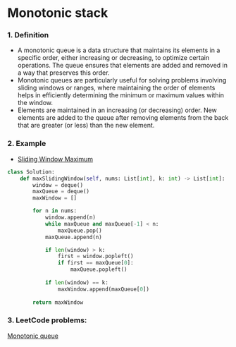 # Monotonic stack
### 1. Definition
- A monotonic queue is a data structure that maintains its elements in a specific order, either increasing or decreasing, to optimize certain operations. The queue ensures that elements are added and removed in a way that preserves this order.
- Monotonic queues are particularly useful for solving problems involving sliding windows or ranges, where maintaining the order of elements helps in efficiently determining the minimum or maximum values within the window.
- Elements are maintained in an increasing (or decreasing) order. New elements are added to the queue after removing elements from the back that are greater (or less) than the new element.

### 2. Example
- [Sliding Window Maximum](https://leetcode.com/problems/sliding-window-maximum/description/)

```python
class Solution:
    def maxSlidingWindow(self, nums: List[int], k: int) -> List[int]:
        window = deque()
        maxQueue = deque()
        maxWindow = []

        for n in nums:
            window.append(n)
            while maxQueue and maxQueue[-1] < n:
                maxQueue.pop()
            maxQueue.append(n)

            if len(window) > k:
                first = window.popleft()
                if first == maxQueue[0]:
                    maxQueue.popleft()
            
            if len(window) == k:
                maxWindow.append(maxQueue[0])
        
        return maxWindow
```

### 3. LeetCode problems: 
[Monotonic queue](https://leetcode.com/tag/monotonic-queue/)